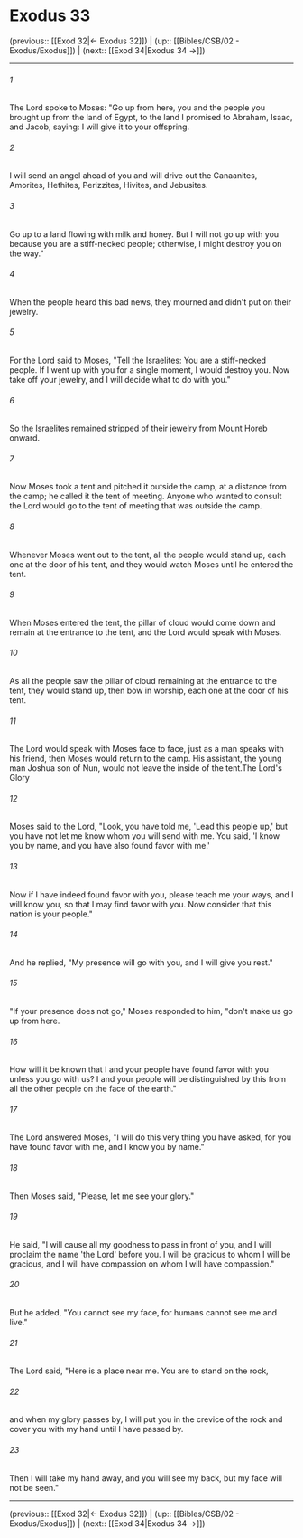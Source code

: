 # Exodus 33

(previous:: [[Exod 32|← Exodus 32]]) | (up:: [[Bibles/CSB/02 - Exodus/Exodus]]) | (next:: [[Exod 34|Exodus 34 →]])

***


###### 1 
The Lord spoke to Moses: "Go up from here, you and the people you brought up from the land of Egypt, to the land I promised to Abraham, Isaac, and Jacob, saying: I will give it to your offspring. 

###### 2 
I will send an angel ahead of you and will drive out the Canaanites, Amorites, Hethites, Perizzites, Hivites, and Jebusites. 

###### 3 
Go up to a land flowing with milk and honey. But I will not go up with you because you are a stiff-necked people; otherwise, I might destroy you on the way." 

###### 4 
When the people heard this bad news, they mourned and didn't put on their jewelry. 

###### 5 
For the Lord said to Moses, "Tell the Israelites: You are a stiff-necked people. If I went up with you for a single moment, I would destroy you. Now take off your jewelry, and I will decide what to do with you." 

###### 6 
So the Israelites remained stripped of their jewelry from Mount Horeb onward. 

###### 7 
Now Moses took a tent and pitched it outside the camp, at a distance from the camp; he called it the tent of meeting. Anyone who wanted to consult the Lord would go to the tent of meeting that was outside the camp. 

###### 8 
Whenever Moses went out to the tent, all the people would stand up, each one at the door of his tent, and they would watch Moses until he entered the tent. 

###### 9 
When Moses entered the tent, the pillar of cloud would come down and remain at the entrance to the tent, and the Lord would speak with Moses. 

###### 10 
As all the people saw the pillar of cloud remaining at the entrance to the tent, they would stand up, then bow in worship, each one at the door of his tent. 

###### 11 
The Lord would speak with Moses face to face, just as a man speaks with his friend, then Moses would return to the camp. His assistant, the young man Joshua son of Nun, would not leave the inside of the tent.The Lord's Glory 

###### 12 
Moses said to the Lord, "Look, you have told me, 'Lead this people up,' but you have not let me know whom you will send with me. You said, 'I know you by name, and you have also found favor with me.' 

###### 13 
Now if I have indeed found favor with you, please teach me your ways, and I will know you, so that I may find favor with you. Now consider that this nation is your people." 

###### 14 
And he replied, "My presence will go with you, and I will give you rest." 

###### 15 
"If your presence does not go," Moses responded to him, "don't make us go up from here. 

###### 16 
How will it be known that I and your people have found favor with you unless you go with us? I and your people will be distinguished by this from all the other people on the face of the earth." 

###### 17 
The Lord answered Moses, "I will do this very thing you have asked, for you have found favor with me, and I know you by name." 

###### 18 
Then Moses said, "Please, let me see your glory." 

###### 19 
He said, "I will cause all my goodness to pass in front of you, and I will proclaim the name 'the Lord' before you. I will be gracious to whom I will be gracious, and I will have compassion on whom I will have compassion." 

###### 20 
But he added, "You cannot see my face, for humans cannot see me and live." 

###### 21 
The Lord said, "Here is a place near me. You are to stand on the rock, 

###### 22 
and when my glory passes by, I will put you in the crevice of the rock and cover you with my hand until I have passed by. 

###### 23 
Then I will take my hand away, and you will see my back, but my face will not be seen."

***

(previous:: [[Exod 32|← Exodus 32]]) | (up:: [[Bibles/CSB/02 - Exodus/Exodus]]) | (next:: [[Exod 34|Exodus 34 →]])
